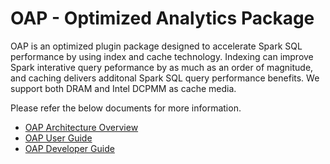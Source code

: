 # OAP - Optimized Analytics Package

OAP is an optimized plugin package designed to accelerate Spark SQL performance by using index and cache technology. Indexing can improve Spark interative query peformance by as much as an order of magnitude, and caching delivers additonal Spark SQL query performance benefits. We support both DRAM and Intel DCPMM as cache media.

Please refer the below documents for more information.

* [OAP Architecture Overview](./docs/OAP-Architect-Overview.md)
* [OAP User Guide](./docs/OAP-User-Guide.md)
* [OAP Developer Guide](./docs/Developer-Guide.md)
